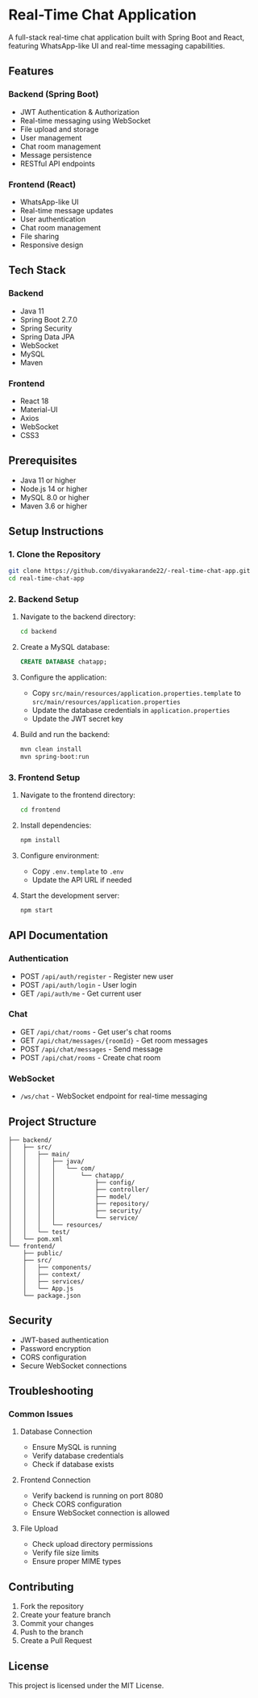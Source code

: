 # Real-Time Chat Application

A full-stack real-time chat application built with Spring Boot and React, featuring WhatsApp-like UI and real-time messaging capabilities.

## Features

### Backend (Spring Boot)
- JWT Authentication & Authorization
- Real-time messaging using WebSocket
- File upload and storage
- User management
- Chat room management
- Message persistence
- RESTful API endpoints

### Frontend (React)
- WhatsApp-like UI
- Real-time message updates
- User authentication
- Chat room management
- File sharing
- Responsive design

## Tech Stack

### Backend
- Java 11
- Spring Boot 2.7.0
- Spring Security
- Spring Data JPA
- WebSocket
- MySQL
- Maven

### Frontend
- React 18
- Material-UI
- Axios
- WebSocket
- CSS3

## Prerequisites
- Java 11 or higher
- Node.js 14 or higher
- MySQL 8.0 or higher
- Maven 3.6 or higher

## Setup Instructions

### 1. Clone the Repository
```bash
git clone https://github.com/divyakarande22/-real-time-chat-app.git
cd real-time-chat-app
```

### 2. Backend Setup
1. Navigate to the backend directory:
   ```bash
   cd backend
   ```

2. Create a MySQL database:
   ```sql
   CREATE DATABASE chatapp;
   ```

3. Configure the application:
   - Copy `src/main/resources/application.properties.template` to `src/main/resources/application.properties`
   - Update the database credentials in `application.properties`
   - Update the JWT secret key

4. Build and run the backend:
   ```bash
   mvn clean install
   mvn spring-boot:run
   ```

### 3. Frontend Setup
1. Navigate to the frontend directory:
   ```bash
   cd frontend
   ```

2. Install dependencies:
   ```bash
   npm install
   ```

3. Configure environment:
   - Copy `.env.template` to `.env`
   - Update the API URL if needed

4. Start the development server:
   ```bash
   npm start
   ```

## API Documentation

### Authentication
- POST `/api/auth/register` - Register new user
- POST `/api/auth/login` - User login
- GET `/api/auth/me` - Get current user

### Chat
- GET `/api/chat/rooms` - Get user's chat rooms
- GET `/api/chat/messages/{roomId}` - Get room messages
- POST `/api/chat/messages` - Send message
- POST `/api/chat/rooms` - Create chat room

### WebSocket
- `/ws/chat` - WebSocket endpoint for real-time messaging

## Project Structure

```
├── backend/
│   ├── src/
│   │   ├── main/
│   │   │   ├── java/
│   │   │   │   └── com/
│   │   │   │       └── chatapp/
│   │   │   │           ├── config/
│   │   │   │           ├── controller/
│   │   │   │           ├── model/
│   │   │   │           ├── repository/
│   │   │   │           ├── security/
│   │   │   │           └── service/
│   │   │   └── resources/
│   │   └── test/
│   └── pom.xml
└── frontend/
    ├── public/
    ├── src/
    │   ├── components/
    │   ├── context/
    │   ├── services/
    │   └── App.js
    └── package.json
```

## Security
- JWT-based authentication
- Password encryption
- CORS configuration
- Secure WebSocket connections

## Troubleshooting

### Common Issues
1. Database Connection
   - Ensure MySQL is running
   - Verify database credentials
   - Check if database exists

2. Frontend Connection
   - Verify backend is running on port 8080
   - Check CORS configuration
   - Ensure WebSocket connection is allowed

3. File Upload
   - Check upload directory permissions
   - Verify file size limits
   - Ensure proper MIME types

## Contributing
1. Fork the repository
2. Create your feature branch
3. Commit your changes
4. Push to the branch
5. Create a Pull Request

## License
This project is licensed under the MIT License. 